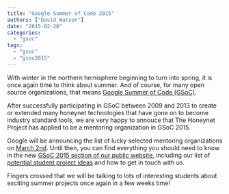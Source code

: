 ```yaml
---
title: "Google Summer of Code 2015"
authors: ["David Watson"]
date: "2015-02-20"
categories: 
  - "gsoc"
tags: 
  - "gsoc"
  - "gsoc2015"
---
```


With winter in the northern hemisphere beginning to turn into spring, it is once again time to think about summer. And of course, for many open source organizations, that means [Google Summer of Code (GSoC)](https://developers.google.com/open-source/soc/?csw=1 "GSoC 2015").

  

  

After successfully participating in GSoC between 2009 and 2013 to create or extended many honeynet technologies that have gone on to become industry standard tools, we are very happy to annouce that The Honeynet Project has applied to be a mentoring organization in GSoC 2015.

  

  

Google will be announcing the list of lucky selected mentoring organizations on [March 2nd](https://www.google-melange.com/gsoc/events/google/gsoc2015). Until then, you can find everything you should need to know in the new [GSoC 2015 section of our public website](/gsoc "GSoC 2015"), including our list of [potential student project ideas](/gsoc/ideas "GSoC 2015 project ideas") and how to get in touch with us.

  

  

Fingers crossed that we will be talking to lots of interesting students about exciting summer projects once again in a few weeks time!
